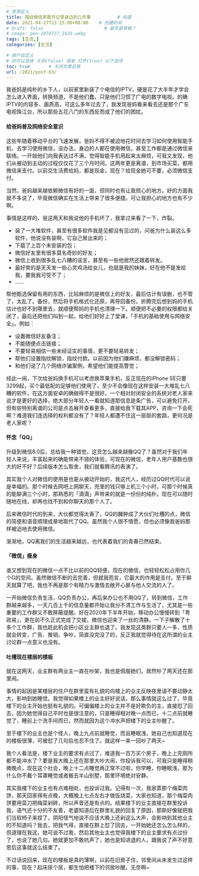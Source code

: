 ```yaml
---
# 常用定义
title: 围绕微信来展开记录身边的几件事          # 标题
date: 2021-04-27T23:15:00+08:00    # 创建时间
# draft: false                       # 是否是草稿？
# image: pen-1974727_1920.webp
tags: [生活,]
categories: [生活]

# 用户自定义
# 你可以选择 关闭(false) 或者 打开(true) 以下选项
toc: true       # 关闭文章目录
url: /2021/post-63/ 
---
```


我爸妈是纯朴的乡下人，以前家里新装了个电信的IPTV，硬是花了大半年才学会怎么进入界面，转换频道，不是他们蠢，只是他们习惯了广电的数字电视。的确IPTV的内容多、画质高，可这么多年过去了，我发现爸妈看来看去还是那个广东电视珠江台，所以那些五花八门的东西反而成了他们的困扰。

#### 给爸妈普及网络安全意识

这些年随着移动平台的飞速发展，爸妈不得不被迫地花时间去学习如何使用智能手机、去学习使用微信，没办法，身边的人都在使用微信，甚至工作都是通过微信来联络。一开始他们向我表达过不满，觉得智能手机用起来太麻烦，可我又发现，他们从被动到主动的过程仅仅花了三个月时间。这两年更是离谱，到市场买菜，都用微信来支付。以前交生活费给妈，都是现金，现在？给现金她可不要，必须微信支付。

当然，爸妈越来越依赖微信有好的一面，但同时也有让我担心的地方。好的方面我就不多说了，毕竟微信确实在生活上带来了很多便捷。可让我担心的地方也有不少啊。

事情是这样的，爸这两天和我说他的手机坏了，我拿过来看了一下，炸裂。

- 装了一大堆软件，甚至有很多软件我是见都没有见过的，问爸为什么装这么多软件，他说没有装啊，它自己冒出来的；
- 下载了上百个未安装的包；
- 微信好友里有很多莫名奇妙的好友；
- 微信上收到很多乱七八糟的谣言，甚至有一些他居然还跟着转发。
- 最好笑的是天天发一些心灵鸡汤给女儿，也就是我的妹妹，好在他不是发给我，要我我可受不了；
- ……

帮他甄选保留有用的东西，比较麻烦的是微信上的好友，最后估计有误删，也不管了，太乱了。备份，然后将手机格式化还原，再导回备份。折腾完后想到妈的手机估计也好不到哪里去，就顺便帮妈的手机也清理一下。顺便把不必要的权限都给关闭了，最后还把他们叫到一起，给他们好好上了堂课，「手机的基础使用与网络安全」。例如：

- 设置微信好友备注；
- 不能随便点击链接；
- 不要轻易相信一些未经证实的事情，更不要轻易转发；
- 帮他们设置指纹解锁，指纹付款。以前因为他们嫌麻烦，都没解锁密码；
- 和他们说了几个网络诈骗案例，希望他们能提高警觉；

经此一闹，下次给爸妈换手机可以考虑换苹果手机，反正现在的iPhone SE只要3299起，买个最低配的足够他们使用了，至少不会像现在这样安装一大堆乱七八糟的软件，在这方面安卓的确做得不是很好。一个相对封闭安全的系统对老人家来说才是更好的选择，绝大部分年轻人一看就知道那信息是条广告，可以避免打开，但有些特别离谱的公司是点击展开查看更多，直接给我下载其APP，咨询一下会死啊？难道我们连选择的权利都没有了？年轻人都遭不住这一层层的套路，更何况是老人家呢？

#### 怀念「QQ」

升级到微信8.0后，总给我一种错觉，这货怎么越来越像QQ了？虽然对于我们年轻人来说，丰富起来的确能带来不错的体验，可现在的微信，老年人用户基数也很大的好不好？后续版本怎么取舍，我们就看腾讯的表演了。

其实我个人对微信的使用是也是从被动开始的，我这代人，经历过QQ时代可以说是幸福的。那个时候去网吧上网聊天，兜里的钱只够上机三个小时，可那个时候真的能聊满三个小时，那熟悉的「滴滴」声带来的就是一份份的纯朴。现在可以随时随地在线，却再也找不到和你聊天的那个人了。

后来微信时代的到来，大伙都觉得太香了，QQ的臃肿成了大伙们吐槽的点，微信的简便和语音顺理成章地取代了QQ。虽然我个人很不情愿，但也必须像我爸妈那样被迫地去使用微信。

渐渐地，QQ离我们的生活越来越远，也代表着我们的青春已然结束。

#### 「微信」瘦身

谁又想到现在的微信一点不比以前的QQ轻便，现在的微信，也轻轻松松占用你几个G的空间。虽然微信不断的去完善，但就我而言，它最大的作用是支付。至于聊天就算了吧，我也不再是那个有精力与激情去敞开心扉与他人交流的人了。

一开始微信负责生活，QQ负责办公，再后来办公也不用QQ了，转到微信，工作群越来越多，一天几百上千的信息量都开始让我分不清工作与生活了，尤其是一些重要的工作群又不敢屏蔽提醒。好在2020年下半年开始，移动办公慢慢转到「粤政易」，更在前不久正式完成了交接，微信也迎来了一丝的清静。一下子解散了十多个工作群，我也趁此机会把小区业主群也退了。我发现这类群只要人一多，性质就会转变，广告、推销、争吵，简直没完没了的，反正我就觉得待在这所谓的业主讨论群一点意义也没有。

#### 吐槽现在楼层的楼板

就在这两天，业主群有两业主一直在吵架，我也是佩服她们，居然吵了两天还在那里闹。

事情的起因是某楼层的住户在群里蛮有礼貌的向楼上的业主反映夜里请不要动静太大，影响到她睡觉。我觉得如果楼上的业主好好说话，那么事情就这么过了，毕竟楼下的业主开始也挺有礼貌的。可偏偏楼上的业主并不是好欺负的主，直接怼了回去，因为她觉得自己平时也是很注意的，只是睡得相对晚一点而已，十二点前就睡觉了，睡前上个洗手间而已，然而就因为这个冲水声把楼下的业主吵醒了。

至于楼下的业主也是个怪人，晚上九点前就睡觉，而且睡眠浅，她自己也知道现在的楼板很薄，可被怼了几句后也忍不住了。就这样一来一回吵了两天~

我个人看法是，楼下业主的要求有点过了，难道我一百万买个房子，晚上上完厕所都不能冲水了？要是我大晚上还在那里大吵大闹，你投诉我可以，可我只是睡得稍微晚点，现在这个社会，晚上十二点睡觉再正常不过啦，你早睡，你睡眠浅，那为什么你不戴个耳罩睡觉或者搬去半山别墅，那里环境绝对安静。

其实我楼下的业主也有点难相处，也投诉过我。记得有一次，我家蒸那个梅菜肉饼，那天回家得有点晚，大概晚上七点左右才做饭烧菜，大家也知道，那个梅菜肉饼要用菜刀把梅菜剁碎，所以声音还是有点的。结果楼下的业主直接在群里投诉我，语气还十分的不友善，老婆知道后在群里礼貌的回复了原因，那斯好像就把我们当软杮子来捏了，阴阳怪气地说不应该大晚上还剁这么大声，会影响到其他业主的不知道吗？我去，把我气得，直接在群上怼了回去，一开始她还怎么怎么样的，但道理在我这，她可说不过我，然后其他业主也觉得我楼下的业主要求有点过份了，也说了她几句。她就更加不敢吭声了，她也是知进退的人，跟我说了声不好意思后这事就这么结束了。

不过话说回来，现在的楼板是真的薄啊，以前在旧房子住，邻里间从未发生过这样的事，现在？起床尿个尿，都生怕把楼下的邻居吵醒。无奈啊~